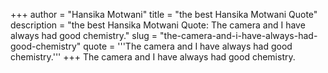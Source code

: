 +++
author = "Hansika Motwani"
title = "the best Hansika Motwani Quote"
description = "the best Hansika Motwani Quote: The camera and I have always had good chemistry."
slug = "the-camera-and-i-have-always-had-good-chemistry"
quote = '''The camera and I have always had good chemistry.'''
+++
The camera and I have always had good chemistry.
